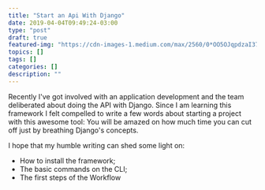 ```yaml
---
title: "Start an Api With Django"
date: 2019-04-04T09:49:24-03:00
type: "post"
draft: true
featured-img: "https://cdn-images-1.medium.com/max/2560/0*OO5OJqpdzaI37MZw"
topics: []
tags: []
categories: []
description: ""
---
```


Recently I've got involved with an application development and the team deliberated about doing the API with Django. Since I am learning this framework I felt compelled to write a few words about starting a project with this awesome tool: You will be amazed on how much time you can cut off just by breathing Django's concepts.

<!-- !more -->

I hope that my humble writing can shed some light on:

- How to install the framework;
- The basic commands on the CLI;
- The first steps of the Workflow
